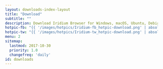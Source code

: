 ```yaml
---
layout: downloads-index-layout
title: "Download"
subtitle: ""
description: Download Iridium Browser for Windows, macOS, Ubuntu, Debian, Mint, OpenSUSE, Fedora, Red Hat Enterprise Linux 7 CentOS
hotpic-fb: "{{ '/images/hotpics/Iridium-fb_hotpic-download.png' | absolute_url }}"
hotpic-tw: "{{ '/images/hotpics/Iridium-tw_hotpic-download.png' | absolute_url }}"
menu: 2
sitemap:
  lastmod: 2017-10-30
  priority: 1.0
  changefreq: 'daily'
id: downloads
---
```


<script type="application/ld+json">
[
	{
		"@context": "http://schema.org/",
		"@type": "SoftwareApplication",
		"name": "{{ site.title }}",
		"url": "{{ site.url }}",
		"downloadUrl": "{{ '/downloads/' | absolute_url }}",
		"description": "{{ site.description }}",
		"applicationCategory": "Browser",
		"operatingSystem": "Windows, macOS, Ubuntu, Debian, openSUSE, Fedora, Red Hat Enterprise Linux",
		"aggregateRating": {
			"@type": "AggregateRating",
			"bestRating": "100",
			"ratingCount": "421",
			"ratingValue": "87"
		},
		"image": {
			"@type": "ImageObject",
			"height": "200",
			"width": "200",
			"contentUrl": "{{ site.hotpic | absolute_url }}",
			"url": "{{ absolute_url }}"
		},
		"offers": {
		"@type": "Offer",
		"priceCurrency": "EUR",
		"price": "0.00"		
		}
	},
	{ 
		"@context": "http://schema.org",
		"@type": "Product",
		"aggregateRating": {
			"@type": "AggregateRating",
			"bestRating": "100",
			"ratingCount": "421",
			"ratingValue": "87"
		},
		"name": "{{ site.title }}",
		"url": "{{ site.url | append: site.baseurl}}",
		"description": "{{ site.description }}",
		"image": {
			"@type": "ImageObject",
			"height": "200",
			"width": "200",
			"contentUrl": "{{ site.hotpic | absolute_url }}",
			"url": "{{ absolute_url }}"
		},
		"offers": {
			"@type": "Offer",
			"priceCurrency": "EUR",
			"price": "0.00"		
		}
	}
]
</script>
